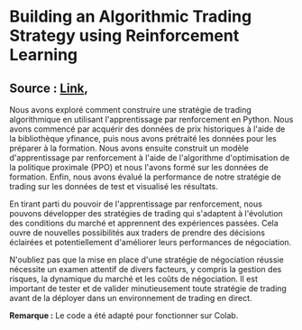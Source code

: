 # Building an Algorithmic Trading Strategy using Reinforcement Learning

## Source : [Link](https://medium.com/@tomydinero27/building-an-algorithmic-trading-strategy-using-reinforcement-learning-4ab12488d190), 
Nous avons exploré comment construire une stratégie de trading algorithmique en utilisant l'apprentissage par renforcement en Python. Nous avons commencé par acquérir des données de prix historiques à l'aide de la bibliothèque yfinance, puis nous avons prétraité les données pour les préparer à la formation. Nous avons ensuite construit un modèle d'apprentissage par renforcement à l'aide de l'algorithme d'optimisation de la politique proximale (PPO) et nous l'avons formé sur les données de formation. Enfin, nous avons évalué la performance de notre stratégie de trading sur les données de test et visualisé les résultats.

En tirant parti du pouvoir de l'apprentissage par renforcement, nous pouvons développer des stratégies de trading qui s'adaptent à l'évolution des conditions du marché et apprennent des expériences passées. Cela ouvre de nouvelles possibilités aux traders de prendre des décisions éclairées et potentiellement d'améliorer leurs performances de négociation.

N'oubliez pas que la mise en place d'une stratégie de négociation réussie nécessite un examen attentif de divers facteurs, y compris la gestion des risques, la dynamique du marché et les coûts de négociation. Il est important de tester et de valider minutieusement toute stratégie de trading avant de la déployer dans un environnement de trading en direct.

**Remarque :** Le code a été adapté pour fonctionner sur Colab.
